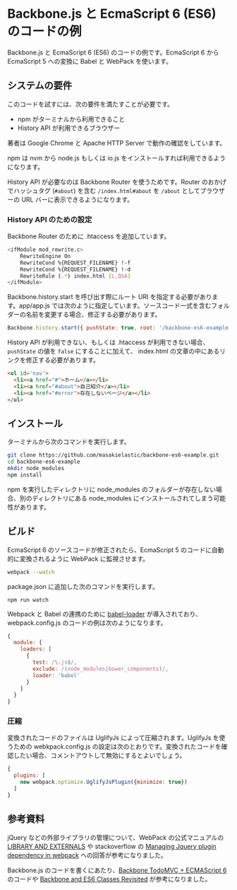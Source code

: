 Backbone.js と EcmaScript 6 (ES6) のコードの例
============================================

 Backbone.js と EcmaScript 6 (ES6) のコードの例です。EcmaScript 6 から EcmaScript 5 への変換に Babel と WebPack を使います。

システムの要件
------------

このコードを試すには、次の要件を満たすことが必要です。

 * npm がターミナルから利用できること
 * History API が利用できるブラウザー

著者は Google Chrome と Apache HTTP Server で動作の確認をしています。

npm は nvm から node.js もしくは io.js をインストールすれば利用できるようになります。

History API が必要なのは Backbone Router を使うためです。Router のおかげでハッシュタグ (`#about`) を含む `/index.html#about` を `/about` としてブラウザーの URL バーに表示できるようになります。

### History API のための設定

Backbone Router のために .htaccess を追加しています。

```bash
<ifModule mod_rewrite.c>
    RewriteEngine On
    RewriteCond %{REQUEST_FILENAME} !-f
    RewriteCond %{REQUEST_FILENAME} !-d
    RewriteRule (.*) index.html [L,QSA]
</ifModule>
```

Backbone.history.start を呼び出す際にルート URI を指定する必要があります。app/app.js では次のように指定しています。ソースコード一式を含むフォルダーの名前を変更する場合、修正する必要があります。

```javascript
Backbone.history.start({ pushState: true, root: '/backbone-es6-example' });
```

History API が利用できない、もしくは .htaccess が利用できない場合、`pushState` の値を `false` にすることに加えて、
index.html の文章の中にあるリンクを修正する必要があります。

```html
<ul id='nav'>
  <li><a href="#">ホーム</a></li>
  <li><a href="#about">自己紹介</a></li>
  <li><a href="#error">存在しないページ</a></li>
</ul>
```

インストール
----------

ターミナルから次のコマンドを実行します。

```bash
git clone https://github.com/masakielastic/backbone-es6-example.git
cd backbone-es6-example
mkdir node_modules
npm install
```

npm を実行したディレクトリに node_modules のフォルダーが存在しない場合、別のディレクトリにある node_modules にインストールされてしまう可能性があります。

ビルド
-----

EcmaScript 6 のソースコードが修正されたら、EcmaScript 5 のコードに自動的に変換されるように WebPack に監視させます。

```bash
webpack --watch
```

package.json に追加した次のコマンドを実行します。


```
npm run watch
```

Webpack と Babel の連携のために [babel-loader](https://github.com/babel/babel-loader) が導入されており、webpack.config.js のコードの例は次のようになります。

```javascript
{
  module: {
    loaders: [
      {
        test: /\.js$/,
        exclude: /(node_modules|bower_components)/,
        loader: 'babel'
      }
    ]
  }
}
```

### 圧縮

変換されたコードのファイルは UglifyJs によって圧縮されます。UglifyJs を使うための webkpack.config.js の設定は次のとおりです。変換されたコードを確認したい場合、コメントアウトして無効にするとよいでしょう。

```javascript
{
  plugins: [
    new webpack.optimize.UglifyJsPlugin({minimize: true})
  ]
}
```

参考資料
-------

jQuery などの外部ライブラリの管理について、WebPack の公式マニュアルの [LIBRARY AND EXTERNALS](http://webpack.github.io/docs/library-and-externals.html) や stackoverflow の [Managing Jquery plugin dependency in webpack](http://stackoverflow.com/q/28969861/531320) への回答が参考になりました。

Backbone.js のコードを書くにあたり、[Backbone TodoMVC + ECMAScript 6](https://github.com/tastejs/todomvc-backbone-es6) のコードや [Backbone and ES6 Classes Revisited](http://benmccormick.org/2015/07/06/backbone-and-es6-classes-revisited/) が参考になりました。
